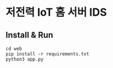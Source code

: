 # 저전력 IoT 홈 서버 IDS

## Install & Run

```
cd web
pip install -r requirements.txt
python3 app.py
```
